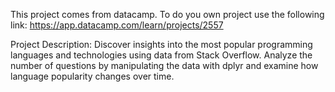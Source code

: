 This project comes from datacamp. To do you own project use the following link: https://app.datacamp.com/learn/projects/2557

Project Description: Discover insights into the most popular programming languages and technologies using data from Stack Overflow. Analyze the number of questions by manipulating the data with dplyr and examine how language popularity changes over time.
